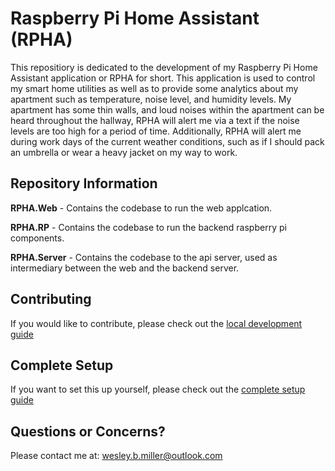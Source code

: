 # Raspberry Pi Home Assistant (RPHA)
This repositiory is dedicated to the development of my Raspberry Pi Home Assistant application or RPHA for short. This application is used to control my smart home utilities as well as to provide some analytics about my apartment such as temperature, noise level, and humidity levels. My apartment has some thin walls, and loud noises within the apartment can be heard throughout the hallway, RPHA will alert me via a text if the noise levels are too high for a period of time. Additionally, RPHA will alert me during work days of the current weather conditions, such as if I should pack an umbrella or wear a heavy jacket on my way to work.

## Repository Information
**RPHA.Web** - Contains the codebase to run the web applcation.

**RPHA.RP** - Contains the codebase to run the backend raspberry pi components.

**RPHA.Server** - Contains the codebase to the api server, used as intermediary between the web and the backend server.

## Contributing
If you would like to contribute, please check out the [local development guide](https://github.com/Karrotts/RPHA/blob/main/docs/local-development.md)

## Complete Setup
If you want to set this up yourself, please check out the [complete setup guide]()

## Questions or Concerns?
Please contact me at: [wesley.b.miller@outlook.com](mailto:wesley.b.miller@outlook.com)
